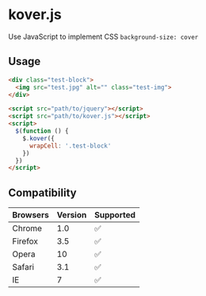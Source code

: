 # kover.js

Use JavaScript to implement CSS `background-size: cover`

## Usage

```html
<div class="test-block">
  <img src="test.jpg" alt="" class="test-img">
</div>

<script src="path/to/jquery"></script>
<script src="path/to/kover.js"></script>
<script>
  $(function () {
    $.kover({
      wrapCell: '.test-block'
    })
  })
</script>
```

## Compatibility

| Browsers | Version | Supported |
| -------- | ------- | --------- |
| Chrome   | 1.0     | ✅         |
| Firefox  | 3.5     | ✅         |
| Opera    | 10      | ✅         |
| Safari   | 3.1     | ✅         |
| IE       | 7       | ✅         |